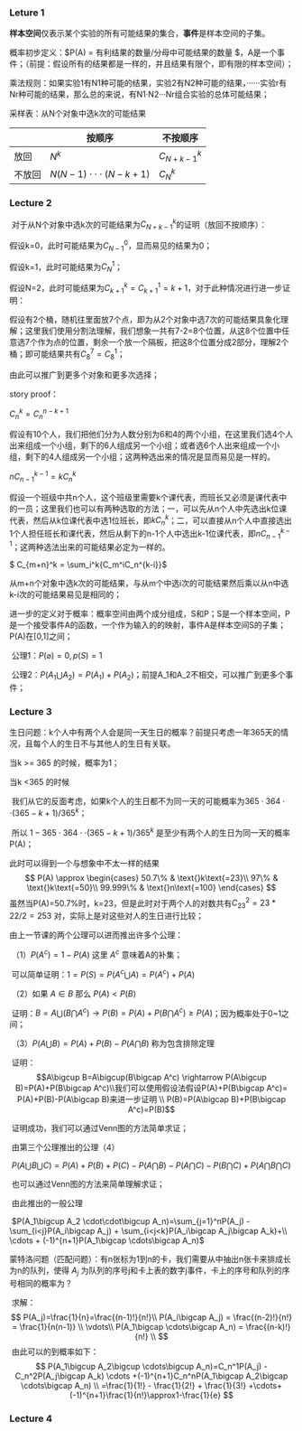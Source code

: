 ### Leture 1

​	**样本空间**仅表示某个实验的所有可能结果的集合，**事件**是样本空间的子集。

概率初步定义：$P(A) = 有利结果的数量/分母中可能结果的数量 $，A是一个事件；（前提：假设所有的结果都是一样的，并且结果有限个，即有限的样本空间）；

乘法规则：如果实验1有N1种可能的结果，实验2有N2种可能的结果，······实验r有Nr种可能的结果，那么总的来说，有N1·N2···Nr组合实验的总体可能结果；

采样表：从N个对象中选k次的可能结果

||按顺序|不按顺序|
| ---- | ---- | ---- |
| 放回 | $N^k$ | $C_{N+k-1}^k$ |
|不放回|$N(N-1)\cdot\cdot\cdot(N-k+1)$|$C_N^k$|

### Lecture 2

​	对于从N个对象中选k次的可能结果为$C_{N+k-1}^k$的证明（放回不按顺序）：

假设k=0，此时可能结果为$C_{N-1}^0$，显而易见的结果为0；

假设k=1，此时可能结果为$C_N^1$；

假设N=2，此时可能结果为$C_{k+1}^k=C_{k+1}^1=k+1$，对于此种情况进行进一步证明：

​	假设有2个桶，随机往里面放7个点，即为从2个对象中选7次的可能结果具象化理解；这里我们使用分割法理解，我们想象一共有7-2=8个位置，从这8个位置中任意选7个作为点的位置，剩余一个放一个隔板，把这8个位置分成2部分，理解2个桶；即可能结果共有$C_8^7=C_8^1$；

由此可以推广到更多个对象和更多次选择；

story proof：

$C_n^k = C_n^{n-k+1}$

​	假设有10个人，我们把他们分为人数分别为6和4的两个小组，在这里我们选4个人出来组成一个小组，剩下的6人组成另一个小组；或者选6个人出来组成一个小组，剩下的4人组成另一个小组；这两种选出来的情况是显而易见是一样的。

$nC_{n-1}^{k-1} = kC_n^k$

​	假设一个班级中共n个人，这个班级里需要k个课代表，而班长又必须是课代表中的一员；这里我们也可以有两种选取的方法；一，可以先从n个人中先选出k位课代表，然后从k位课代表中选1位班长，即$kC_n^k$；二，可以直接从n个人中直接选出1个人担任班长和课代表，然后从剩下的n-1个人中选出k-1位课代表，即$nC_{n-1}^{k-1}$；这两种选法出来的可能结果必定为一样的。

$ C_{m+n}^k = \sum_i^k{C_m^iC_n^{k-i}}$

​	从m+n个对象中选k次的可能结果，与从m个中选i次的可能结果然后乘以从n中选k-i次的可能结果易见是相同的；



进一步的定义对于概率：概率空间由两个成分组成，S和P；S是一个样本空间，P是一个接受事件A的函数，一个作为输入的的映射，事件A是样本空间S的子集；P(A)在[0,1]之间；

​	公理1：$P(\varnothing) = 0, p(S) = 1$

​	公理2：$P(A_1\bigcup A_2) = P(A_1) + P(A_2)$；前提A_1和A_2不相交，可以推广到更多个事件；

### Lecture 3

生日问题：k个人中有两个人会是同一天生日的概率？前提只考虑一年365天的情况，且每个人的生日不与其他人的生日有关联。

当k >= 365 的时候，概率为1；

当k <365 的时候

​	我们从它的反面考虑，如果k个人的生日都不为同一天的可能概率为$365\cdot364\cdot\cdot(365-k+1)/365^k$；

​	所以 $1 - 365\cdot364\cdot\cdot(365-k+1)/365^k$ 是至少有两个人的生日为同一天的概率P(A)；

此时可以得到一个与想象中不太一样的结果
$$
P(A) \approx
\begin{cases}
50.7\%   & \text{}k\text{=23}\\
97\%     & \text{}k\text{=50}\\
99.999\% & \text{}n\text{=100}
\end{cases}
$$
虽然当P(A)=50.7%时，k=23，但是此时对于两个人的对数共有$C_{23}^2 = 23*22/2 = 253$ 对，实际上是对这些对人的生日进行比较；

由上一节课的两个公理可以进而推出许多个公理：

​	（1）$P(A^c) = 1 - P(A)$ 这里 $A^c$ 意味着A的补集；

​		可以简单证明：$1=P(S)=P(A^c\bigcup A)=P(A^c)+P(A)$

​	（2）如果 $A\in B$ 那么 $P(A) < P(B)$

​		证明：$B=A\bigcup(B\bigcap A^c) \rightarrow P(B)=P(A)+P(B\bigcap A^c)\geq P(A)$；因为概率处于0~1之间；

​	（3）$P(A\bigcup B) = P(A)+P(B)-P(A\bigcap B)$ 称为包含排除定理

​		证明：
​		$$A\bigcup B=A\bigcup(B\bigcap A^c) \rightarrow P(A\bigcup B)=P(A)+P(B\bigcap A^c)\\我们可以使用假设法假设P(A)+P(B\bigcap A^c)= P(A)+P(B)-P(A\bigcap B)来进一步证明 \\ P(B)=P(A\bigcap B)+P(B\bigcap A^c)=P(B)$$ 

​		证明成功，我们可以通过Venn图的方法简单求证；

​	由第三个公理推出的公理（4）

​	$P(A\bigcup B\bigcup C) = P(A)+P(B)+P(C)-P(A\bigcap B)-P(A\bigcap C)-P(B\bigcap C)+P(A\bigcap B \bigcap C)$

​		也可以通过Venn图的方法来简单理解求证；

​	由此推出的一般公理

​	$P(A_1\bigcup A_2 \cdot\cdot\bigcup A_n)=\sum_{j=1}^nP(A_j) - \sum_{i<j}P(A_i\bigcap A_j) + \sum_{i<j<k}P(A_i\bigcap A_j\bigcap A_k)+\\ \cdots + (-1)^{n+1}P(A_1\bigcap \cdots\bigcap A_n)$

蒙特洛问题（匹配问题）：有n张标为1到n的卡，我们需要从中抽出n张卡来排成长为n的队列，使得 $A_j$ 为队列的序号j和卡上表的数字j事件，卡上的序号和队列的序号相同的概率为？

​	求解：
$$
P(A_j)=\frac{1}{n}=\frac{(n-1)!}{n!}\\
P(A_i\bigcap A_j) = \frac{(n-2)!}{n!} = \frac{1}{n(n-1)} \\
\vdots\\
P(A_1\bigcap \cdots\bigcap A_n) = \frac{(n-k)!}{n!} \\
$$
​	由此可以的到概率如下：
$$
P(A_1\bigcup A_2\bigcup \cdots\bigcup A_n)=C_n^1P(A_j) - C_n^2P(A_j\bigcap A_k) \cdots +(-1)^{n+1}C_n^nP(A_1\bigcap A_2\bigcap \cdots\bigcap A_n) \\
=\frac{1}{1!} - \frac{1}{2!} + \frac{1}{3!} +\cdots+ (-1)^{n+1}\frac{1}{n!}\approx1-\frac{1}{e}
$$

### Lecture 4